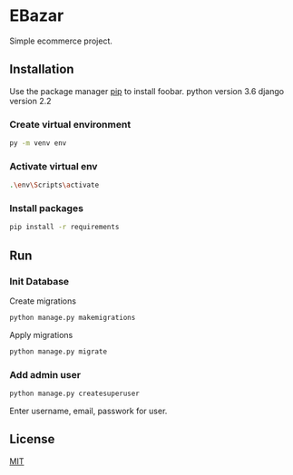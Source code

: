 # EBazar

Simple ecommerce project.


## Installation
Use the package manager [pip](https://pip.pypa.io/en/stable/) to install foobar.
python version 3.6
django version 2.2

### Create virtual environment
```bash
py -m venv env
```

### Activate virtual env
```bash
.\env\Scripts\activate
```

### Install packages
```bash
pip install -r requirements 
```


## Run

### Init Database
Create migrations
```bash
python manage.py makemigrations
```
Apply migrations
```bash
python manage.py migrate
```


### Add admin user
```bash
python manage.py createsuperuser
```
Enter username, email, passwork for user.






## License
[MIT](https://choosealicense.com/licenses/mit/)
